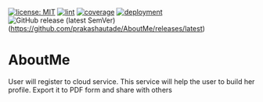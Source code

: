 [![license: MIT](https://img.shields.io/badge/license-MIT-yellow.svg)](https://opensource.org/licenses/MIT) [![lint](https://github.com/prakashautade/AboutMe/workflows/lint/badge.svg)](https://github.com/prakashautade/AboutMe/actions?query=workflow:Lint) [![coverage](https://coveralls.io/repos/github/prakashautade/AboutMe/badge.svg?branch=master)](https://coveralls.io/github/prakashautade/AboutMe?branch=master) [![deployment](https://github.com/prakashautade/AboutMe/workflows/stage/badge.svg)](https://github.com/prakashautade/AboutMe/actions?query=workflow:"stage") ![GitHub release (latest SemVer)](https://img.shields.io/github/v/release/prakashautade/aboutme)(https://github.com/prakashautade/AboutMe/releases/latest)

# AboutMe
User will register to cloud service. This service will help the user to build her profile. Export it to  PDF form and share with others
